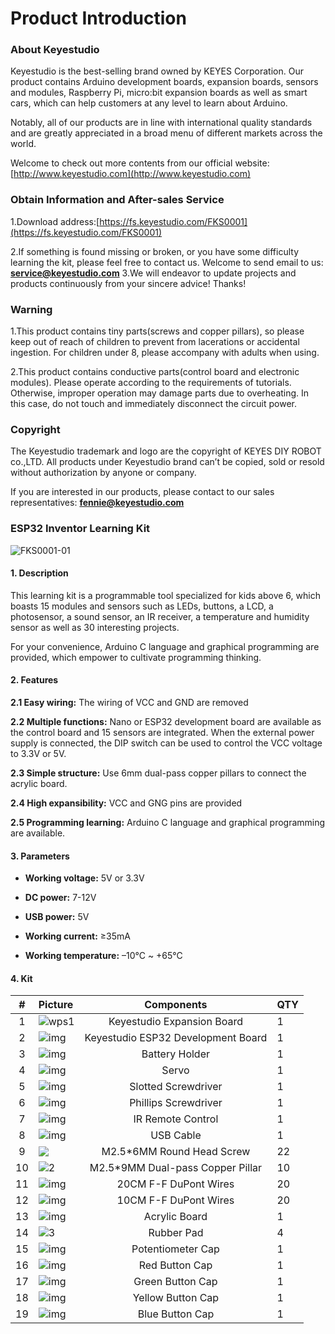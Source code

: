 # **Product Introduction**

### **About Keyestudio**

Keyestudio is the best-selling brand owned by KEYES Corporation. Our product contains Arduino development boards, expansion boards, sensors and modules, Raspberry Pi, micro:bit expansion boards as well as smart cars, which can help customers at any level to learn about Arduino.

Notably, all of our products are in line with international quality standards and are greatly appreciated in a broad menu of different markets across the world.

Welcome to check out more contents from our official website:[http://www.keyestudio.com](http://www.keyestudio.com)

### **Obtain Information and After-sales Service**

1.Download address:[https://fs.keyestudio.com/FKS0001](https://fs.keyestudio.com/FKS0001)

2.If something is found missing or broken, or you have some difficulty learning the kit, please feel free to contact us. Welcome to send email to us: **service@keyestudio.com**
3.We will endeavor to update projects and products continuously from your sincere advice! Thanks!

### **Warning**

1.This product contains tiny parts(screws and copper pillars), so please keep out of reach of children to prevent from lacerations or accidental ingestion. For children under 8, please accompany with adults when using.

2.This product contains conductive parts(control board and electronic modules). Please operate according to the requirements of tutorials. Otherwise, improper operation may damage parts due to overheating. In this case, do not touch and immediately disconnect the circuit power.

### **Copyright**
The Keyestudio trademark and logo are the copyright of KEYES DIY ROBOT co.,LTD. All products under Keyestudio brand can’t be copied, sold or resold without authorization by anyone or company.

If you are interested in our products, please contact to our sales representatives: **fennie@keyestudio.com**



### **ESP32 Inventor Learning Kit**

![FKS0001-01](./media/FKS0001-01.jpg)

#### **1. Description**

This learning kit is a programmable tool specialized for kids above 6, which boasts 15 modules and sensors such as LEDs, buttons, a LCD, a photosensor, a sound sensor, an IR receiver, a temperature and humidity sensor as well as 30 interesting projects.

For your convenience, Arduino C language and graphical programming are provided, which empower to cultivate programming thinking.



#### **2. Features**

**2.1 Easy wiring:** The wiring of VCC and GND are removed

**2.2 Multiple functions:** Nano or ESP32 development board are available as the control board and 15 sensors are integrated. When the external power supply is connected, the DIP switch can be used to control the VCC voltage to 3.3V or 5V.

**2.3 Simple structure:** Use 6mm dual-pass copper pillars to connect the acrylic board.

**2.4 High expansibility:** VCC and GNG pins are provided

**2.5  Programming learning:** Arduino C language and graphical programming are available.



#### **3. Parameters**

- **Working voltage:** 5V or 3.3V
- **DC power:** 7-12V

- **USB power:**  5V
- **Working current:** ≥35mA

- **Working temperature:** –10°C ~ +65°C



#### **4. Kit**

|  #   | Picture                                              |             Components             | QTY  |
| :--: | :--------------------------------------------------- | :--------------------------------: | :--- |
|  1   | ![wps1](./media/wps1-1682477414290-1.jpg)            |     Keyestudio Expansion Board     | 1    |
|  2   | ![img](./media/wps1-1682477517714-5.jpg)             | Keyestudio ESP32 Development Board | 1    |
|  3   | ![img](./media/wps2-1682477527023-7.jpg)             |           Battery Holder           | 1    |
|  4   | ![img](./media/wps3-1682477542676-10.jpg)            |               Servo                | 1    |
|  5   | ![img](./media/wps4-1682477554591-13.jpg)            |        Slotted Screwdriver         | 1    |
|  6   | ![img](./media/wps5-1682477566538-16.jpg)            |        Phillips Screwdriver        | 1    |
|  7   | ![img](./media/wps6-1682477578379-19.jpg)            |         IR Remote Control          | 1    |
|  8   | ![img](./media/wps7-1682477596572-22.jpg)            |             USB Cable              | 1    |
|  9   | ![](./media/1-1682327129215-21-1682477738502-25.png) |     M2.5*6MM Round Head Screw      | 22   |
|  10  | ![2](./media/2-1682477777172-28.png)                 |  M2.5*9MM Dual-pass Copper Pillar  | 10   |
|  11  | ![img](./media/wps8.png)                             |       20CM F-F DuPont Wires        | 20   |
|  12  | ![img](./media/wps9.png)                             |       10CM F-F DuPont Wires        | 20   |
|  13  | ![img](./media/wps10.jpg)                            |           Acrylic Board            | 1    |
|  14  | ![3](./media/3-1682477815450-34.png)                 |             Rubber Pad             | 4    |
|  15  | ![img](./media/wps11.jpg)                            |         Potentiometer Cap          | 1    |
|  16  | ![img](./media/wps12.jpg)                            |           Red Button Cap           | 1    |
|  17  | ![img](./media/wps13-1682477923521-44.jpg)           |          Green Button Cap          | 1    |
|  18  | ![img](./media/wps14-1682477933552-47.jpg)           |         Yellow Button Cap          | 1    |
|  19  | ![img](./media/wps15-1682477943771-50.jpg)           |          Blue Button Cap           | 1    |





